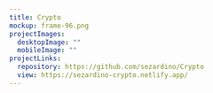 ```yaml
---
title: Crypto
mockup: frame-96.png
projectImages:
  desktopImage: ""
  mobileImage: ""
projectLinks:
  repository: https://github.com/sezardino/Crypto
  view: https://sezardino-crypto.netlify.app/
---
```

